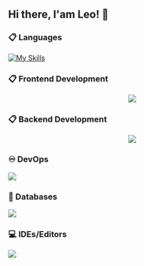 ## Hi there, I'am Leo! 👋

<!--
**leoaz-992/leoaz-992** is a ✨ _special_ ✨ repository because its `README.md` (this file) appears on your GitHub profile.

Here are some ideas to get you started:

- 🔭 I’m currently working on ...
- 🌱 I’m currently learning ...
- 👯 I’m looking to collaborate on ...
- 🤔 I’m looking for help with ...
- 💬 Ask me about ...
- 📫 How to reach me: ...
- 😄 Pronouns: ...
- ⚡ Fun fact: ...
-->
### 📋 Languages
[![My Skills](https://skillicons.dev/icons?i=js,ts,java,php,cs,py&perline=3)](https://skillicons.dev)

### 📋 Frontend Development

<p align="center">
  <a href="https://skillicons.dev">
    <img src="https://skillicons.dev/icons?i=html,css,jquery,react,angular,bootstrap,tailwind" />
  </a>
</p>

### 📋 Backend Development

<p align="center">
  <a href="https://skillicons.dev">
    <img src="https://skillicons.dev/icons?i=nodejs,express,spring,laravel,flask,django" />
  </a>
</p>

### ♾️ DevOps

<a href="https://skillicons.dev">
   <img src="https://skillicons.dev/icons?i=git,github,gitlab,docker,bash,aws" />
</a>

### 💾 Databases

<a href="https://skillicons.dev">
   <img src="https://skillicons.dev/icons?i=mysql,mongodb,sqlite,postgres,sequelize,firebase" />
</a>
    
### 💻 IDEs/Editors

<a href="https://skillicons.dev">
   <img src="https://skillicons.dev/icons?i=vscode,visualstudio" />
</a>

<br> 
